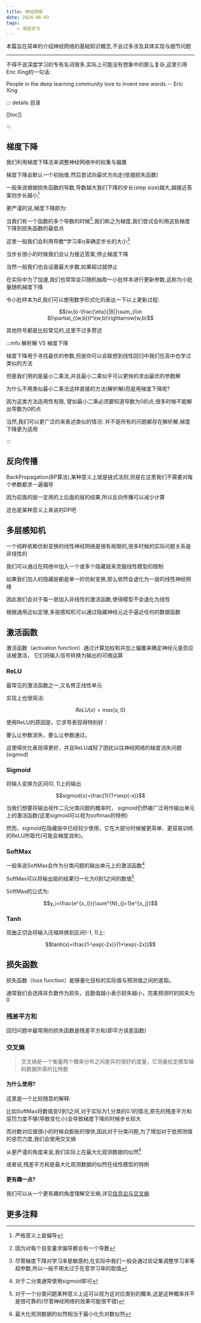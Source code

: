 ```yaml
---
title: 神经网络
date: 2024-06-03
tags:
    - 深度学习
---
```


本篇旨在简单的介绍神经网络的基础知识概念,不会过多涉及具体实现与细节问题

---

不得不说深度学习的专有名词很多,实际上可能没有想象中的那么复杂,这里引用Eric Xing的一句话:

People in the deep learning community love to invent new words  -- Eric Xing

::: details 目录

[[toc]]

:::



## 梯度下降

我们利用梯度下降法来调整神经网络中的权重与偏置

梯度下降会默认一个初始值,然后尝试向最优方向走(依据损失函数)

一般来说根据损失函数的导数,导数越大我们下降的步长(step size)越大,越接近答案则步长越小[^1]

更严谨的说,梯度下降即为:

当我们有一个函数的多个导数的时候[^2],我们称之为梯度,我们尝试会利用这些梯度下降到损失函数的最低点

这里一般我们会利用导数*学习率$\eta$来确定步长的大小[^3]

当步长很小的时候我们会认为接近答案,停止梯度下降

当然一般我们也会设置最大步数,如果超过就停止

在实际中为了加速,我们也常常会只随机抽取一小批样本进行更新参数,这称为小批量随机梯度下降

令小批样本为$B$,我们可以使用数学形式化的表达一下以上更新过程:

$$(w,b)-\frac{\eta}{|B|}\sum_{i\in B}\partial_{(w,b)}l^i(w,b)\rightarrow(w,b)$$

其他符号都是比较常见的,这里不过多赘述


:::info 解析解 VS 梯度下降

梯度下降用于寻找最优的参数,但是你可以会联想到线性回归中我们在高中也学过类似的方法

但是我们用的是最小二乘法,并且最小二乘似乎可以更快的求出最优的参数解

为什么不用类似最小二乘法这样直接的方法(解析解)而是用梯度下降呢?

因为这类方法适用性有限, 譬如最小二乘必须要知道导数为0的点,很多时候不能解出导数为0的点

当然,我们可以更广泛的来表述类似的情况: 并不是所有的问题都存在解析解,梯度下降更为适用

:::

## 反向传播

BackPropagation(BP算法),某种意义上就是链式法则,但是在这里我们不需要对每个参数都求一遍偏导  

因为前面的层一定用的上后面的层的结果,所以反向传播可以减少计算

这也是某种意义上来说的DP吧


## 多层感知机

一个纯粹依赖仿射变换的线性神经网络是很有局限的,很多时候的实际问题关系是非线性的

我们可以通过在网络中加入一个或多个隐藏层来克服线性模型的限制

如果我们加入的隐藏层都是单一的仿射变换,那么依然会退化为一层的线性神经网络

因此我们会对于每一层加入非线性的激活函数,使得模型不会退化为线性

根据通用近似定理,多层感知机可以通过隐藏神经元近乎逼近任何的数据函数



## 激活函数

激活函数（activation function）通过计算加权和并加上偏置来确定神经元是否应该被激活， 它们将输入信号转换为输出的可微运算

### ReLU

最常见的激活函数之一,又名修正线性单元

实现上也很简洁:

$$ReLU(x)=max(x,0)$$

使用ReLU的原因是，它求导表现得特别好：

要么让参数消失，要么让参数通过。 

这使得优化表现得更好，并且ReLU减轻了困扰以往神经网络的梯度消失问题(sigmod)

### Sigmoid

将输入变换为区间(0, 1)上的输出

$$sigmod(x)=\frac{1}{1+\exp(-x)}$$

当我们想要将输出视作二元分类问题的概率时， sigmoid仍然被广泛用作输出单元上的激活函数(这里sigmoid可以视为softmax的特例)

然而，sigmoid在隐藏层中已经较少使用，它在大部分时候被更简单、更容易训练的ReLU所取代(可能会梯度消失)。

### SoftMax

一般来说SoftMax会作为分类问题的输出单元上的激活函数[^4]

SoftMax可以将输出层的结果归一化为0到1之间的数值[^5]

SoftMax的公式为:

$$y_i=\frac{e^{x_i}}{\sum^{N}_{j=1}e^{x_j}}$$

### Tanh

双曲正切会将输入压缩转换到区间(-1, 1)上:

$$tanh(x)=\frac{1-\exp(-2x)}{1+\exp(-2x)}$$


## 损失函数

损失函数（loss function）能够量化目标的实际值与预测值之间的差距。   

通常我们会选择非负数作为损失，且数值越小表示损失越小，完美预测时的损失为0

### 残差平方和

回归问题中最常用的损失函数是残差平方和(即平方误差函数)


### 交叉熵

> 交叉熵是一个衡量两个概率分布之间差异的很好的度量，它测量给定模型编码数据所需的比特数

#### 为什么使用?

这里是一个比较随意的解释:

比如SoftMax将数值变0到1之间,对于实际为1,分类的0.1的情况,原先的残差平方和惩罚力度不够(导数变化小)会导致梯度下降的时候步长较大

而对数对应值很小的时候会膨胀的很快,因此对于分类问题,为了增加对于低预测值的惩罚力度,我们会使用交叉熵

从更严谨的角度来说,我们实际上在最大化观测数据的似然[^6]

或者说,残差平方和是最大化观测数据的似然在线性模型的特例

#### 更有趣一点?

我们可以从一个更有趣的角度理解交叉熵,详见[信息论与交叉熵](/posts/deep-learning/2024-06-05-cross-entropy)







## 更多注释

[^1]: 严格意义上是偏导

[^2]: 因为对每个自变量求偏导都会有一个导数

[^3]: 尽管梯度下降对学习率是敏感的,在实际中我们一般会通过验证集调整学习率等超参数,所以一般不用太过于在意学习率的取值

[^4]: 对于二分类通常使用sigmoid即可

[^5]: 对于一个分类问题某种意义上这可以视为这对应类别的概率,这是这种概率并不是很可靠的(尽管神经网络的效果可能很不错)

[^6]: 最大化观测数据的似然相当于最小化负对数似然